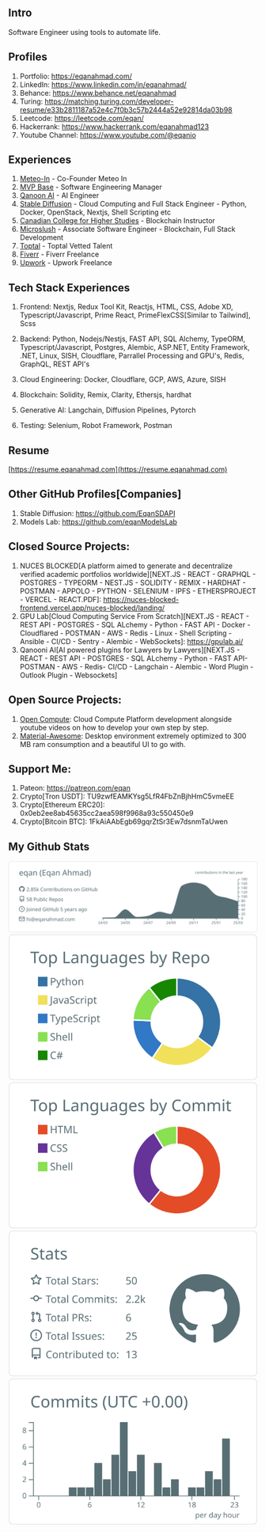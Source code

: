 ## Intro
Software Engineer using tools to automate life.

## Profiles
1. Portfolio: https://eqanahmad.com/
2. LinkedIn: https://www.linkedin.com/in/eqanahmad/
3. Behance: https://www.behance.net/eqanahmad
4. Turing: https://matching.turing.com/developer-resume/e33b2811187a52e4c7f0b3c57b2444a52e92814da03b98
5. Leetcode: https://leetcode.com/eqan/
6. Hackerrank: https://www.hackerrank.com/eqanahmad123
7. Youtube Channel: https://www.youtube.com/@eqanio
   
## Experiences
1. [Meteo-In](https://meteo-in.com/) - Co-Founder Meteo In
2. [MVP Base](http://mvp.meteo-in.com/) - Software Engineering Manager
3. [Qanoon AI](https://qanooni.ai/) - AI Engineer
4. [Stable Diffusion](https://modelslab.com) - Cloud Computing and Full Stack Engineer - Python, Docker, OpenStack, Nextjs, Shell Scripting etc
5. [Canadian College for Higher Studies](https://thecanadiancollege.ca/blockchain-technology-for-beginners-bootcamp/) - Blockchain Instructor
6. [Microslush](https://microslush.com) - Associate Software Engineer - Blockchain, Full Stack Development
7. [Toptal](https://www.toptal.com/resume/eqan-ahmad) - Toptal Vetted Talent
8. [Fiverr](https://www.fiverr.com/users/eqanahmad/) - Fiverr Freelance
9. [Upwork](https://www.upwork.com/freelancers/~0188fb01c513f66907) - Upwork Freelance

## Tech Stack Experiences
1. Frontend: Nextjs, Redux Tool Kit, Reactjs, HTML, CSS, Adobe XD, Typescript/Javascript, Prime React, PrimeFlexCSS[Similar to Tailwind], Scss

2. Backend: Python, Nodejs/Nestjs, FAST API, SQL Alchemy, TypeORM, Typescript/Javascript, Postgres, Alembic, ASP.NET, Entity Framework, .NET, Linux, SISH, Cloudflare, Parrallel Processing and GPU's, Redis, GraphQL, REST API's
   
3. Cloud Engineering: Docker, Cloudflare, GCP, AWS, Azure, SISH

4. Blockchain: Solidity, Remix, Clarity, Ethersjs, hardhat

5. Generative AI: Langchain, Diffusion Pipelines, Pytorch

6. Testing: Selenium, Robot Framework, Postman

## Resume
[https://resume.eqanahmad.com](https://resume.eqanahmad.com)

## Other GitHub Profiles[Companies]
1. Stable Diffusion: https://github.com/EqanSDAPI
2. Models Lab: https://github.com/eqanModelsLab

## Closed Source Projects:
1. NUCES BLOCKED[A platform aimed to generate and decentralize verified academic portfolios worldwide][NEXT.JS - REACT - GRAPHQL - POSTGRES - TYPEORM - NEST.JS - SOLIDITY - REMIX - HARDHAT - POSTMAN - APPOLO - PYTHON - SELENIUM - IPFS - ETHERSPROJECT - VERCEL - REACT.PDF]: https://nuces-blocked-frontend.vercel.app/nuces-blocked/landing/
2. GPU Lab[Cloud Computing Service From Scratch][NEXT.JS - REACT - REST API - POSTGRES - SQL ALchemy - Python - FAST API - Docker - Cloudflared - POSTMAN - AWS - Redis - Linux - Shell Scripting - Ansible - CI/CD - Sentry - Alembic - WebSockets]: https://gpulab.ai/
3. Qanooni AI[AI powered plugins for Lawyers by Lawyers][NEXT.JS - REACT - REST API - POSTGRES - SQL ALchemy - Python - FAST API- POSTMAN - AWS - Redis- CI/CD - Langchain - Alembic - Word Plugin - Outlook Plugin - Websockets]


## Open Source Projects:
1. [Open Compute](https://github.com/eqan/open-compute): Cloud Compute Platform development alongside youtube videos on how to develop your own step by step.
2. [Material-Awesome](https://github.com/eqan/material-awesome): Desktop environment extremely optimized to 300 MB ram consumption and a beautiful UI to go with.

## Support Me:
1. Pateon: https://patreon.com/eqan
2. Crypto[Tron USDT]: TU9zwfEAMKYsg5LfR4FbZnBjhHmC5vmeEE
3. Crypto[Ethereum ERC20]: 0x0eb2ee8ab45635cc2aea598f9968a93c550450e9
4. Crypto[Bitcoin BTC]: 1FkAiAAbEgb69gqrZtSr3Ew7dsnmTaUwen

## My Github Stats
[![](https://raw.githubusercontent.com/eqan/eqan/master/profile-summary-card-output/default/0-profile-details.svg)](https://github.com/vn7n24fzkq/github-profile-summary-cards)
[![](https://raw.githubusercontent.com/eqan/eqan/master/profile-summary-card-output/default/1-repos-per-language.svg)](https://github.com/vn7n24fzkq/github-profile-summary-cards) [![](https://raw.githubusercontent.com/eqan/eqan/master/profile-summary-card-output/default/2-most-commit-language.svg)](https://github.com/vn7n24fzkq/github-profile-summary-cards)
[![](https://raw.githubusercontent.com/eqan/eqan/master/profile-summary-card-output/default/3-stats.svg)](https://github.com/vn7n24fzkq/github-profile-summary-cards) [![](https://raw.githubusercontent.com/eqan/eqan/master/profile-summary-card-output/default/4-productive-time.svg)](https://github.com/vn7n24fzkq/github-profile-summary-cards)



